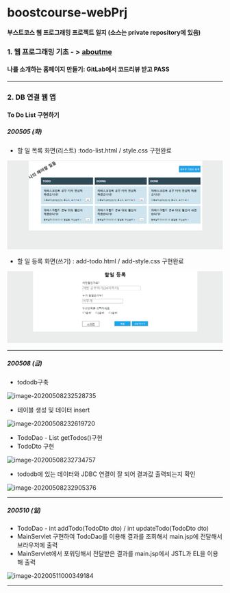 # boostcourse-webPrj
**부스트코스 웹 프로그래밍 프로젝트 일지 (소스는 private repository에 있음)**

### 1.  웹 프로그래밍 기초 - > [aboutme](https://github.com/DevLimK1/boostcourse-web/tree/master/aboutme)

#### 나를 소개하는 홈페이지 만들기: GitLab에서 코드리뷰 받고 PASS

---
### 2. DB 연결 웹 앱 

#### To Do List 구현하기

##### 200505 (화)

- 할 일 목록 화면(리스트) :todo-list.html / style.css  구현완료

![이미지144.png](images/이미지144.png)

- 할 일 등록 화면(쓰기) : add-todo.html  / add-style.css 구현완료

![이미지143.png](images/이미지143.png)

---

##### 200508 (금)

- tododb구축

![image-20200508232528735](D:\boostcourse-webPrj\images\image-20200508232528735.png)

- 테이블 생성 및 데이터 insert

![image-20200508232619720](D:\boostcourse-webPrj\images\image-20200508232619720.png)

- TodoDao -  List <TodoDto> getTodos()구현 
- TodoDto 구현

![image-20200508232734757](D:\boostcourse-webPrj\images\image-20200508232734757.png)

- tododb에 있는 데이터와 JDBC 연결이 잘 되어 결과값 출력되는지 확인

![image-20200508232905376](D:\boostcourse-webPrj\images\image-20200508232905376.png)

---

##### 200510 (일)

- TodoDao - int addTodo(TodoDto dto) / int updateTodo(TodoDto dto) 
- MainServlet 구현하여 TodoDao를 이용해 결과를 조회해서 main.jsp에 전달해서 브라우저에 출력
- MainServlet에서 포워딩해서 전달받은 결과를 main.jsp에서 JSTL과 EL을 이용해 출력

![image-20200511000349184](C:\Users\Lim\AppData\Roaming\Typora\typora-user-images\image-20200511000349184.png)

---

  

